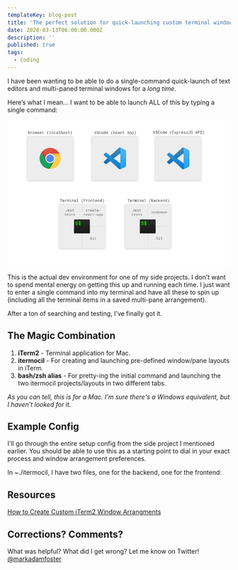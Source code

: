 ```yaml
---
templateKey: blog-post
title: 'The perfect solution for quick-launching custom terminal window pane arrangements'
date: 2020-03-13T06:00:00.000Z
description: ''
published: true
tags:
  - Coding
---
```


I have been wanting to be able to do a single-command quick-launch of text editors and multi-paned terminal windows for a *long time*.

Here’s what I mean... I want to be able to launch ALL of this by typing a single command:

![project setup](./itermocil-setup.jpg)

This is the actual dev environment for one of my side projects. I don’t want to spend mental energy on getting this up and running each time. I just want to enter a single command into my terminal and have all these to spin up (including all the terminal items in a saved multi-pane arrangement).

After a ton of searching and testing, I’ve finally got it.

## The Magic Combination

1. **iTerm2** - Terminal application for Mac.
2. **itermocil** - For creating and launching pre-defined window/pane layouts in iTerm.
3. **bash/zsh alias** - For pretty-ing the initial command and launching the two itermocil projects/layouts in two different tabs.

*As you can tell, this is for a Mac. I'm sure there's a Windows equivalent, but I haven't looked for it.*

## Example Config
I'll go through the entire setup config from the side project I mentioned earlier. You should be able to use this as a starting point to dial in your exact process and window arrangement preferences.

In ~./itermocil, I have two files, one for the backend, one for the frontend:



## Resources
[How to Create Custom iTerm2 Window Arrangments](https://blog.andrewray.me/how-to-create-custom-iterm2-window-arrangments/)





## Corrections? Comments?

What was helpful? What did I get wrong? Let me know on Twitter! [@markadamfoster](https://www.twitter.com/markadamfoster)
